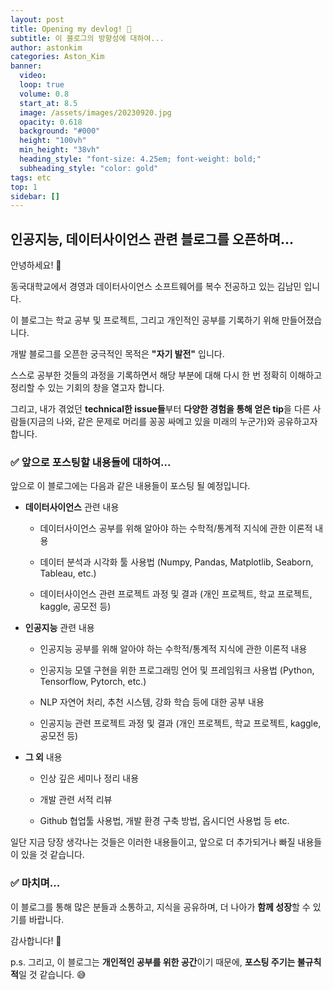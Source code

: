 ```yaml
---
layout: post
title: Opening my devlog! 🎉
subtitle: 이 블로그의 방향성에 대하여...
author: astonkim
categories: Aston_Kim
banner:
  video:
  loop: true
  volume: 0.8
  start_at: 8.5
  image: /assets/images/20230920.jpg
  opacity: 0.618
  background: "#000"
  height: "100vh"
  min_height: "38vh"
  heading_style: "font-size: 4.25em; font-weight: bold;"
  subheading_style: "color: gold"
tags: etc
top: 1
sidebar: []
---
```


## 인공지능, 데이터사이언스 관련 블로그를 오픈하며...


안녕하세요! 👋

동국대학교에서 경영과 데이터사이언스 소프트웨어를 복수 전공하고 있는 김남민 입니다.

이 블로그는 학교 공부 및 프로젝트, 그리고 개인적인 공부를 기록하기 위해 만들어졌습니다.

개발 블로그를 오픈한 궁극적인 목적은 **"자기 발전"** 입니다.

스스로 공부한 것들의 과정을 기록하면서 해당 부분에 대해 다시 한 번 정확히 이해하고 정리할 수 있는 기회의 창을 열고자 합니다.

그리고, 내가 겪었던 **technical한 issue들**부터 **다양한 경험을 통해 얻은 tip**을 다른 사람들(지금의 나와, 같은 문제로 머리를 꽁꽁 싸메고 있을 미래의 누군가)와 공유하고자 합니다.


### ✅ 앞으로 포스팅할 내용들에 대하여...


앞으로 이 블로그에는 다음과 같은 내용들이 포스팅 될 예정입니다.

- **데이터사이언스** 관련 내용

  - 데이터사이언스 공부를 위해 알아야 하는 수학적/통계적 지식에 관한 이론적 내용

  - 데이터 분석과 시각화 툴 사용법 (Numpy, Pandas, Matplotlib, Seaborn, Tableau, etc.)

  - 데이터사이언스 관련 프로젝트 과정 및 결과 (개인 프로젝트, 학교 프로젝트, kaggle, 공모전 등)


- **인공지능** 관련 내용

  - 인공지능 공부를 위해 알아야 하는 수학적/통계적 지식에 관한 이론적 내용

  - 인공지능 모델 구현을 위한 프로그래밍 언어 및 프레임워크 사용법 (Python, Tensorflow, Pytorch, etc.)

  - NLP 자연어 처리, 추천 시스템, 강화 학습 등에 대한 공부 내용

  - 인공지능 관련 프로젝트 과정 및 결과 (개인 프로젝트, 학교 프로젝트, kaggle, 공모전 등)


- **그 외** 내용

  - 인상 깊은 세미나 정리 내용

  - 개발 관련 서적 리뷰

  - Github 협업툴 사용법, 개발 환경 구축 방법, 옵시디언 사용법 등 etc.


일단 지금 당장 생각나는 것들은 이러한 내용들이고, 앞으로 더 추가되거나 빠질 내용들이 있을 것 같습니다.


### ✅ 마치며...


이 블로그를 통해 많은 분들과 소통하고, 지식을 공유하며, 더 나아가 **함께 성장**할 수 있기를 바랍니다.

감사합니다! 🙏

p.s. 그리고, 이 블로그는 **개인적인 공부를 위한 공간**이기 때문에, **포스팅 주기는 불규칙적**일 것 같습니다. 😅
